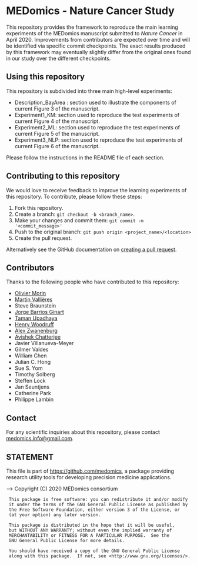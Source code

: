 # MEDomics - Nature Cancer Study

This repository provides the framework to reproduce the main learning experiments of the MEDomics manuscript submitted to <em>Nature Cancer</em> in April 2020. Improvements from contributors are expected over time and will be identified via specific commit checkpoints. The exact results produced by this framework may eventually slightly differ from the original ones found in our study over the different checkpoints. 

## Using this repository

This repository is subdivided into three main high-level experiments:
* Description_BayArea : section used to illustrate the components of current Figure 3 of the manuscript.
* Experiment1_KM: section used to reproduce the test experiments of current Figure 4 of the manuscript. 
* Experiment2_ML: section used to reproduce the test experiments of current Figure 5 of the manuscript.
* Experiment3_NLP: section used to reproduce the test experiments of current Figure 6 of the manuscript.

Please follow the instructions in the README file of each section. 

## Contributing to this repository

We would love to receive feedback to improve the learning experiments of this repository. To contribute, please follow these steps:

1. Fork this repository.
2. Create a branch: `git checkout -b <branch_name>`.
3. Make your changes and commit them: `git commit -m '<commit_message>'`
4. Push to the original branch: `git push origin <project_name>/<location>`
5. Create the pull request.

Alternatively see the GitHub documentation on [creating a pull request](https://help.github.com/en/github/collaborating-with-issues-and-pull-requests/creating-a-pull-request).

## Contributors

Thanks to the following people who have contributed to this repository:

* [Olivier Morin](https://github.com/OlivierMorinUCSF)
* [Martin Vallières](https://github.com/mvallieres)
* Steve Braunstein
* [Jorge Barrios Ginart](https://github.com/numeroj)
* [Taman Upadhaya](https://github.com/TmnGitHub)
* [Henry Woodruff](https://github.com/hwoodruff)
* [Alex Zwanenburg](https://github.com/alexzwanenburg)
* [Avishek Chatterjee](https://github.com/avieinstein)
* Javier Villanueva-Meyer
* Gilmer Valdes
* William Chen
* Julian C. Hong
* Sue S. Yom
* Timothy Solberg
* Steffen Lock
* Jan Seuntjens
* Catherine Park
* Philippe Lambin 

## Contact

For any scientific inquiries about this repository, please contact <medomics.info@gmail.com>.

## STATEMENT

 This file is part of <https://github.com/medomics>, a package providing research utility tools for developing precision medicine applications. 
 
 --> Copyright (C) 2020  MEDomics consortium

     This package is free software: you can redistribute it and/or modify
     it under the terms of the GNU General Public License as published by
     the Free Software Foundation, either version 3 of the License, or
     (at your option) any later version.

     This package is distributed in the hope that it will be useful,
     but WITHOUT ANY WARRANTY; without even the implied warranty of
     MERCHANTABILITY or FITNESS FOR A PARTICULAR PURPOSE.  See the
     GNU General Public License for more details.
 
     You should have received a copy of the GNU General Public License
     along with this package.  If not, see <http://www.gnu.org/licenses/>.
